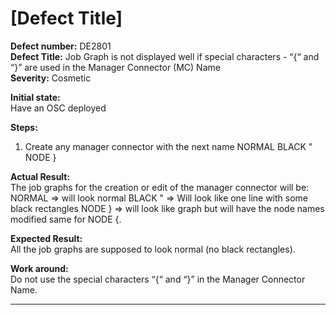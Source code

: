 # [Defect Title]

**Defect number:** DE2801  
**Defect Title:** Job Graph is not displayed well if special characters - “{“ and “}” are used in the Manager Connector (MC) Name  
**Severity:** Cosmetic

**Initial state:**  
Have an OSC deployed

**Steps:**  
1. Create any manager connector with the next name NORMAL BLACK " NODE }      

**Actual Result:**  
The job graphs for the creation or edit of the manager connector will be: NORMAL => will look normal BLACK " => Will look like one line with some black rectangles NODE } => will look like graph but will have the node names modified same for NODE {.

**Expected Result:**  
All the job graphs are supposed to look normal (no black rectangles).  

**Work around:**  
Do not use the special characters “{“ and “}” in the Manager Connector Name.

****


